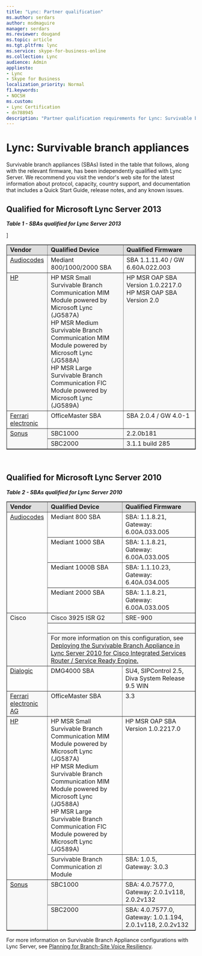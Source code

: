 ```yaml
---
title: "Lync: Partner qualification"
ms.author: serdars
author: msdmaguire
manager: serdars
ms.reviewer: dougand
ms.topic: article
ms.tgt.pltfrm: lync
ms.service: skype-for-business-online
ms.collection: Lync
audience: Admin
appliesto:
- Lync
- Skype for Business
localization_priority: Normal
f1.keywords:
- NOCSH
ms.custom:
- Lync Certification
- dn788945
description: "Partner qualification requirements for Lync: Survivable branch appliances."
---
```


# Lync: Survivable branch appliances

Survivable branch appliances (SBAs) listed in the table that follows, along with the relevant firmware, has been independently qualified with Lync Server. We recommend you visit the vendor's web site for the latest information about protocol, capacity, country support, and documentation that includes a Quick Start Guide, release notes, and any known issues.

## Qualified for Microsoft Lync Server 2013

***Table 1 - SBAs qualified for Lync Server 2013***
<table border="1" cellpadding="5" cellspacing="" class="grid" width="100%">]
	<colgroup>
		<col width="115" />
		<col width="500" />
		<col width="480" />
	</colgroup>
	<tr align="left" bgcolor="#DEDEDE" valign="top">
		<td><strong>Vendor</strong></td>
		<td><strong>Qualified Device</strong></td>
		<td><strong>Qualified Firmware</strong></td>
	</tr>
	<tr align="left" valign="top">
		<td><a href="https://www.audiocodes.com/SBA">Audiocodes</a></td>
		<td>Mediant 800/1000/2000 SBA</td>
		<td>SBA 1.1.11.40 / GW 6.60A.022.003</td>
	</tr>
	<tr align="left" bgcolor="#F8F8F8" valign="top">
		<td><a href="http://h17007.www1.hp.com/us/en/networking/solutions/allianceone/lync.aspx#.U6LA-HlOVaQ">HP</a></td>
		<td>HP MSR Small Survivable Branch Communication MIM Module powered by Microsoft Lync (JG587A) <br />HP MSR Medium Survivable Branch Communication MIM Module powered by Microsoft Lync (JG588A) <br />HP MSR Large Survivable Branch Communication FIC Module powered by Microsoft Lync (JG589A)</td>
		<td>HP MSR OAP SBA Version 1.0.2217.0<br />HP MSR OAP SBA Version 2.0</td>
	</tr>
	<tr align="left" valign="top">
		<td><a href="http://www.ferrari-electronic.com/en/products/uc-hardware/survivable-branch-appliance.html">Ferrari electronic</a></td>
		<td>OfficeMaster SBA</td>
		<td>SBA 2.0.4 / GW 4.0-1</td>
	</tr>
	<tr align="left" bgcolor="#F8F8F8" valign="top">
		<td rowspan="2"><a href="https://ribboncommunications.com/">Sonus</a></td>
		<td>SBC1000</td>
		<td>2.2.0b181</td>
	</tr>
	<tr align="left" bgcolor="#F8F8F8" valign="top">
		<td>SBC2000</td>
		<td>3.1.1 build 285</td>
	</tr>
</table><br/>

## Qualified for Microsoft Lync Server 2010

***Table 2 - SBAs qualified for Lync Server 2010***
<table border="1" cellpadding="5" cellspacing="" class="grid" width="100%">
	<colgroup>
		<col width="115" />
		<col width="500" />
		<col width="480" />
	</colgroup>
	<tr align="left" bgcolor="#DEDEDE" valign="top">
		<td><strong>Vendor</strong></td>
		<td><strong>Qualified Device</strong></td>
		<td><strong>Qualified Firmware</strong></td>
	</tr>
	<tr align="left" valign="top">
		<td rowspan="4"><a href="https://www.audiocodes.com/microsoft">Audiocodes</a></td>
		<td>Mediant 800 SBA</td>
		<td>SBA: 1.1.8.21,<br />Gateway: 6.00A.033.005</td>
	</tr>
	<tr align="left" valign="top">
		<td>Mediant 1000 SBA</td>
		<td>SBA: 1.1.8.21,<br />Gateway: 6.00A.033.005</td>
	</tr>
	<tr align="left" valign="top">
		<td>Mediant 1000B SBA</td>
		<td>SBA: 1.1.10.23,<br />Gateway: 6.40A.034.005</td>
	</tr>
	<tr align="left" valign="top">
		<td>Mediant 2000 SBA</td>
		<td>SBA: 1.1.8.21,<br />Gateway: 6.00A.033.005</td>
	</tr>
	<tr align="left" bgcolor="#F8F8F8" valign="top">
		<td rowspan="3">Cisco</td>
		<td>Cisco 3925 ISR G2</td>
		<td>SRE-900</td>
	</tr>
	<tr>
		<td colspan="2"> </td>
	</tr>
	<tr align="left" bgcolor="#F8F8F8" valign="top">
		<td colspan="2">For more information on this configuration, see <a href="https://www.microsoft.com/download/confirmation.aspx?id=28555">Deploying the Survivable Branch Appliance in Lync Server 2010 for Cisco Integrated Services Router / Service Ready Engine.</a></td>
	</tr>
	<tr align="left" valign="top">
		<td><a href="http://www.dialogic.com/Solutions/Unified-Communications/UC-Connectivity/Microsoft-Lync.aspx">Dialogic</a></td>
		<td>DMG4000 SBA</td>
		<td>SU4, SIPControl 2.5, <br />Diva System Release 9.5 WIN</td>
	</tr>
	<tr align="left" bgcolor="#F8F8F8" valign="top">
		<td><a href="http://www.mediagateway.de/">Ferrari electronic AG</a></td>
		<td>OfficeMaster SBA</td>
		<td>3.3</td>
	</tr>
	<tr align="left" valign="top">
		<td rowspan="2"><a href="http://h17007.www1.hp.com/us/en/networking/index.aspx#.U6LBUHlOVaQ">HP</a></td>
		<td>HP MSR Small Survivable Branch Communication MIM Module powered by Microsoft Lync (JG587A)<br />HP MSR Medium Survivable Branch Communication MIM Module powered by Microsoft Lync (JG588A)<br />HP MSR Large Survivable Branch Communication FIC Module powered by Microsoft Lync (JG589A)</td>
		<td>HP MSR OAP SBA Version 1.0.2217.0</td>
	</tr>
	<tr align="left" valign="top">
		<td>Survivable Branch Communication zl Module</td>
		<td>SBA: 1.0.5,<br />Gateway: 3.0.3</td>
	</tr>
	<tr align="left" bgcolor="#F8F8F8" valign="top">
		<td rowspan="2"><a href="https://www.sonus.net/solutions/enterprises/microsoft-lync">Sonus</a></td>
		<td>SBC1000</td>
		<td>SBA: 4.0.7577.0, <br />Gateway: 2.0.1v118, 2.0.2v132</td>
	</tr>
	<tr align="left" bgcolor="#F8F8F8" valign="top">
		<td>SBC2000</td>
		<td>SBA: 4.0.7577.0, <br />Gateway: 1.0.1.194, 2.0.1v118, 2.0.2v132</td>
	</tr>
</table>

For more information on Survivable Branch Appliance configurations with Lync Server, see <a href="/previous-versions/office/lync-server-2013/lync-server-2013-planning-for-branch-site-voice-resiliency">Planning for Branch-Site Voice Resiliency</a>.<!-- 2013 content yet to migrate  -->
